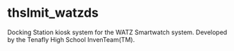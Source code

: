 thslmit_watzds
==============

Docking Station kiosk system for the WATZ Smartwatch system. Developed by the Tenafly High School InvenTeam(TM).
